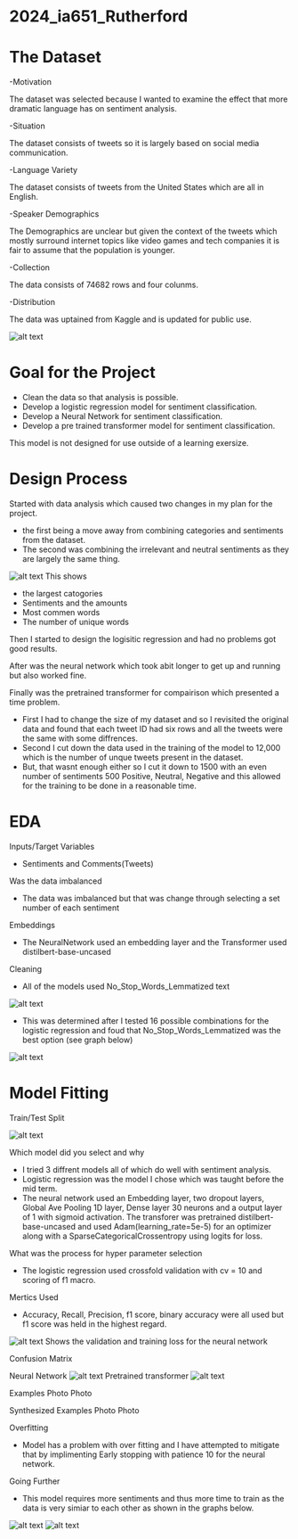 # 2024_ia651_Rutherford

# The Dataset

-Motivation

The dataset was selected because I wanted to examine the effect that more dramatic language has on sentiment analysis.

-Situation

The dataset consists of tweets so it is largely based on social media communication.

-Language Variety

The dataset consists of tweets from the United States which are all in English.

-Speaker Demographics

The Demographics are unclear but given the context of the tweets which mostly surround internet topics like video games and tech companies it is fair to assume that the population is younger.

-Collection

The data consists of 74682 rows and four colunms.

-Distribution

The data was uptained from Kaggle and is updated for public use.

![alt text](pics/Pic1.PNG)

# Goal for the Project

- Clean the data so that analysis is possible.
- Develop a logistic regression model for sentiment classification.
- Develop a Neural Network for sentiment classification.
- Develop a pre trained transformer model for sentiment classification.

This model is not designed for use outside of a learning exersize.

# Design Process

Started with data analysis which caused two changes in my plan for the project.
- the first being a move away from combining categories and sentiments from the dataset.
- The second was combining the irrelevant and  neutral sentiments as they are largely the same thing.

![alt text](pics/Pic2.PNG)
This shows 
- the largest catogories
- Sentiments and the amounts
- Most commen words
- The number of unique words

Then I started to design the logisitic regression and had no problems got good results.

After was the neural network which took abit longer to get up and running but also worked fine.

Finally was the pretrained transformer for compairison which presented a time problem.
- First I had to change the size of my dataset and so I revisited the original data and found that each tweet ID had six rows and all the tweets were the same with some diffrences.
- Second I cut down the data used in the training of the model to 12,000 which is the number of unque tweets present in the dataset.
- But, that wasnt enough either so I cut it down to 1500 with an even number of sentiments 500 Positive, Neutral, Negative and this allowed for the training to be done in a reasonable time.

# EDA
Inputs/Target Variables
- Sentiments and Comments(Tweets)
  
Was the data imbalanced
- The data was imbalanced but that was change through selecting a set number of each sentiment
  
Embeddings
- The NeuralNetwork used an embedding layer and the Transformer used distilbert-base-uncased
  
Cleaning
- All of the models used No_Stop_Words_Lemmatized text

![alt text](pics/Pic4.PNG)

- This was determined after I tested 16 possible combinations for the logistic regression and foud that No_Stop_Words_Lemmatized was the best option (see graph below)

![alt text](pics/Pic5.PNG)

# Model Fitting
Train/Test Split

![alt text](pics/Pic3.PNG)

Which model did you select and why
- I tried 3 diffrent models all of which do well with sentiment analysis.
- Logistic regression was the model I chose which was taught before the mid term.
- The neural network used an Embedding layer, two dropout layers, Global Ave Pooling 1D layer, Dense layer 30 neurons and a output layer of 1 with sigmoid activation. The transforer was pretrained distilbert-base-uncased and used Adam(learning_rate=5e-5) for an optimizer along with a SparseCategoricalCrossentropy using logits for loss.

What was the process for hyper parameter selection
- The logistic regression used crossfold validation with cv = 10 and scoring of f1 macro.

Mertics Used
- Accuracy, Recall, Precision, f1 score, binary accuracy were all used but f1 score was held in the highest regard.

![alt text](pics/Pic6.PNG)
Shows the validation and training loss for the neural network

Confusion Matrix

Neural Network
![alt text](pics/Pic7.PNG)
Pretrained transformer
![alt text](pics/Pic8.PNG)

Examples
Photo
Photo

Synthesized Examples
Photo
Photo

Overfitting
- Model has a problem with over fitting and I have attempted to mitigate that by implimenting Early stopping with patience 10 for the neural network.

Going Further
- This model requires more sentiments and thus more time to train as the data is very simiar to each other as shown in the graphs below.

![alt text](pics/Pic9.PNG)
![alt text](pics/Pic10.PNG)

